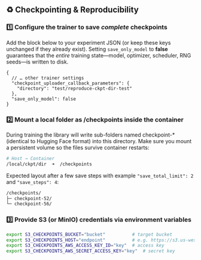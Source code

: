 ## ♻️ Checkpointing & Reproducibility

### 1️⃣ Configure the trainer to save *complete* checkpoints  
Add the block below to your experiment JSON (or keep these keys unchanged
if they already exist). Setting `save_only_model` to **false** guarantees
that the *entire* training state—model, optimizer, scheduler, RNG seeds—is
written to disk.

```jsonc
{
  // … other trainer settings
  "checkpoint_uploader_callback_parameters": {
    "directory": "test/reproduce-ckpt-dir-test"
  },
  "save_only_model": false
}
```

### 2️⃣ Mount a local folder as /checkpoints inside the container
During training the library will write sub-folders named checkpoint-*
(identical to Hugging Face format) into this directory.
Make sure you mount a persistent volume so the files survive container restarts:

```bash
# Host → Container
/local/ckpt/dir  ➜  /checkpoints
```
Expected layout after a few save steps with example `"save_total_limit": 2` and `"save_steps": 4`:

```bash
/checkpoints/
├─ checkpoint-52/
└─ checkpoint-56/
```

### 3️⃣ Provide S3 (or MinIO) credentials via environment variables

```bash
export S3_CHECKPOINTS_BUCKET="bucket"          # target bucket
export S3_CHECKPOINTS_HOST="endpoint"          # e.g. https://s3.us-west-1.amazonaws.com
export S3_CHECKPOINTS_AWS_ACCESS_KEY_ID="key"  # access key
export S3_CHECKPOINTS_AWS_SECRET_ACCESS_KEY="key"  # secret key
```
